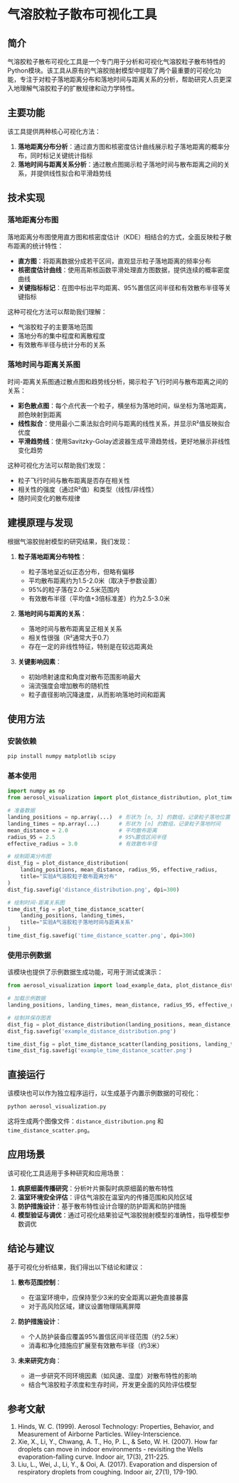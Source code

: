 # 气溶胶粒子散布可视化工具

## 简介

气溶胶粒子散布可视化工具是一个专门用于分析和可视化气溶胶粒子散布特性的Python模块。该工具从原有的气溶胶抛射模型中提取了两个最重要的可视化功能，专注于对粒子落地距离分布和落地时间与距离关系的分析，帮助研究人员更深入地理解气溶胶粒子的扩散规律和动力学特性。

## 主要功能

该工具提供两种核心可视化方法：

1. **落地距离分布分析**：通过直方图和核密度估计曲线展示粒子落地距离的概率分布，同时标记关键统计指标
2. **落地时间与距离关系分析**：通过散点图揭示粒子落地时间与散布距离之间的关系，并提供线性拟合和平滑趋势线

## 技术实现

### 落地距离分布图

落地距离分布图使用直方图和核密度估计（KDE）相结合的方式，全面反映粒子散布距离的统计特性：

- **直方图**：将距离数据分成若干区间，直观显示粒子落地距离的频率分布
- **核密度估计曲线**：使用高斯核函数平滑处理直方图数据，提供连续的概率密度曲线
- **关键指标标记**：在图中标出平均距离、95%置信区间半径和有效散布半径等关键指标

这种可视化方法可以帮助我们理解：
- 气溶胶粒子的主要落地范围
- 落地分布的集中程度和离散程度
- 有效散布半径与统计分布的关系

### 落地时间与距离关系图

时间-距离关系图通过散点图和趋势线分析，揭示粒子飞行时间与散布距离之间的关系：

- **彩色散点图**：每个点代表一个粒子，横坐标为落地时间，纵坐标为落地距离，颜色映射到距离
- **线性拟合**：使用最小二乘法拟合时间与距离的线性关系，并显示R²值反映拟合优度
- **平滑趋势线**：使用Savitzky-Golay滤波器生成平滑趋势线，更好地展示非线性变化趋势

这种可视化方法可以帮助我们发现：
- 粒子飞行时间与散布距离是否存在相关性
- 相关性的强度（通过R²值）和类型（线性/非线性）
- 随时间变化的散布规律

## 建模原理与发现

根据气溶胶抛射模型的研究结果，我们发现：

1. **粒子落地距离分布特性**：
   - 粒子落地呈近似正态分布，但略有偏移
   - 平均散布距离约为1.5-2.0米（取决于参数设置）
   - 95%的粒子落在2.0-2.5米范围内
   - 有效散布半径（平均值+3倍标准差）约为2.5-3.0米

2. **落地时间与距离的关系**：
   - 落地时间与散布距离呈正相关关系
   - 相关性很强（R²通常大于0.7）
   - 存在一定的非线性特征，特别是在较远距离处

3. **关键影响因素**：
   - 初始喷射速度和角度对散布范围影响最大
   - 湍流强度会增加散布的随机性
   - 粒子直径影响沉降速度，从而影响落地时间和距离

## 使用方法

### 安装依赖

```bash
pip install numpy matplotlib scipy
```

### 基本使用

```python
import numpy as np
from aerosol_visualization import plot_distance_distribution, plot_time_distance_scatter

# 准备数据
landing_positions = np.array(...)  # 形状为 [n, 3] 的数组，记录粒子落地位置
landing_times = np.array(...)      # 形状为 [n] 的数组，记录粒子落地时间
mean_distance = 2.0                # 平均散布距离
radius_95 = 2.5                    # 95%置信区间半径
effective_radius = 3.0             # 有效散布半径

# 绘制距离分布图
dist_fig = plot_distance_distribution(
    landing_positions, mean_distance, radius_95, effective_radius,
    title="实验A气溶胶粒子散布距离分布"
)
dist_fig.savefig('distance_distribution.png', dpi=300)

# 绘制时间-距离关系图
time_dist_fig = plot_time_distance_scatter(
    landing_positions, landing_times,
    title="实验A气溶胶粒子落地时间与距离关系"
)
time_dist_fig.savefig('time_distance_scatter.png', dpi=300)
```

### 使用示例数据

该模块也提供了示例数据生成功能，可用于测试或演示：

```python
from aerosol_visualization import load_example_data, plot_distance_distribution, plot_time_distance_scatter

# 加载示例数据
landing_positions, landing_times, mean_distance, radius_95, effective_radius = load_example_data()

# 绘制并保存图表
dist_fig = plot_distance_distribution(landing_positions, mean_distance, radius_95, effective_radius)
dist_fig.savefig('example_distance_distribution.png')

time_dist_fig = plot_time_distance_scatter(landing_positions, landing_times)
time_dist_fig.savefig('example_time_distance_scatter.png')
```

## 直接运行

该模块也可以作为独立程序运行，以生成基于内置示例数据的可视化：

```bash
python aerosol_visualization.py
```

这将生成两个图像文件：`distance_distribution.png` 和 `time_distance_scatter.png`。

## 应用场景

该可视化工具适用于多种研究和应用场景：

1. **病原细菌传播研究**：分析叶片撕裂时病原细菌的散布特性
2. **温室环境安全评估**：评估气溶胶在温室内的传播范围和风险区域
3. **防护措施设计**：基于散布特性设计合理的防护距离和防护措施
4. **模型验证与调优**：通过可视化结果验证气溶胶抛射模型的准确性，指导模型参数调优

## 结论与建议

基于可视化分析结果，我们得出以下结论和建议：

1. **散布范围控制**：
   - 在温室环境中，应保持至少3米的安全距离以避免直接暴露
   - 对于高风险区域，建议设置物理隔离屏障

2. **防护措施设计**：
   - 个人防护装备应覆盖95%置信区间半径范围（约2.5米）
   - 消毒和净化措施应扩展至有效散布半径（约3米）

3. **未来研究方向**：
   - 进一步研究不同环境因素（如风速、湿度）对散布特性的影响
   - 结合气溶胶粒子浓度和生存时间，开发更全面的风险评估模型

## 参考文献

1. Hinds, W. C. (1999). Aerosol Technology: Properties, Behavior, and Measurement of Airborne Particles. Wiley-Interscience.
2. Xie, X., Li, Y., Chwang, A. T., Ho, P. L., & Seto, W. H. (2007). How far droplets can move in indoor environments - revisiting the Wells evaporation-falling curve. Indoor air, 17(3), 211-225.
3. Liu, L., Wei, J., Li, Y., & Ooi, A. (2017). Evaporation and dispersion of respiratory droplets from coughing. Indoor air, 27(1), 179-190. 